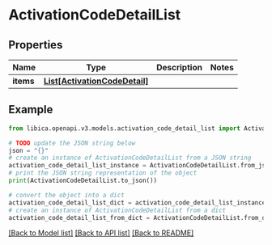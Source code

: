 # ActivationCodeDetailList


## Properties

Name | Type | Description | Notes
------------ | ------------- | ------------- | -------------
**items** | [**List[ActivationCodeDetail]**](ActivationCodeDetail.md) |  | 

## Example

```python
from libica.openapi.v3.models.activation_code_detail_list import ActivationCodeDetailList

# TODO update the JSON string below
json = "{}"
# create an instance of ActivationCodeDetailList from a JSON string
activation_code_detail_list_instance = ActivationCodeDetailList.from_json(json)
# print the JSON string representation of the object
print(ActivationCodeDetailList.to_json())

# convert the object into a dict
activation_code_detail_list_dict = activation_code_detail_list_instance.to_dict()
# create an instance of ActivationCodeDetailList from a dict
activation_code_detail_list_from_dict = ActivationCodeDetailList.from_dict(activation_code_detail_list_dict)
```
[[Back to Model list]](../README.md#documentation-for-models) [[Back to API list]](../README.md#documentation-for-api-endpoints) [[Back to README]](../README.md)



